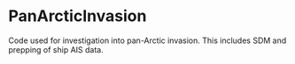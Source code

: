 # PanArcticInvasion
Code used for investigation into pan-Arctic invasion. This includes SDM and prepping of ship AIS data.
